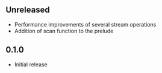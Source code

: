 ## Unreleased

* Performance improvements of several stream operations
* Addition of scan function to the prelude

## 0.1.0

* Initial release
